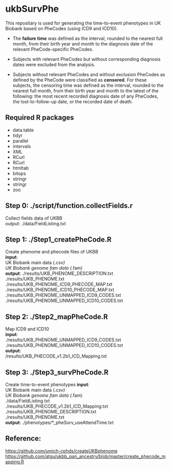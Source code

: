 # ukbSurvPhe
This repositary is used for generating the time-to-event phenotypes in UK Biobank based on PheCodes (using ICD9 and ICD10).

- The **failure time** was defined as the interval, rounded to the nearest full month, from their birth year and month to the diagnosis date of the relevant PheCode-specific PheCodes.

- Subjects with relevant PheCodes but without corresponding diagnosis dates were excluded from the analysis.

- Subjects without relevant PheCodes and without exclusion PheCodes as defined by the PheCode were classified as **censored**. For these subjects, the censoring time was defined as the interval, rounded to the nearest full month, from their birth year and month to the latest of the following: the most recent recorded diagnosis date of any PheCodes, the lost-to-follow-up date, or the recorded date of death.



## Required R packages
- data.table
- tidyr
- parallel
- intervals
- XML
- RCurl
- RCurl
- htmltab
- bitops
- stringr
- stringr
- zoo


## Step 0: ./script/function.collectFields.r
Collect fields data of UKBB   
output: ./data/FieldListing.txt    

## Step 1: ./Step1_createPheCode.R   
Create phenome and phecode files of UKBB    
**input**:     
UK Biobank main data (*.csv)    
UK Biobank genome fam data (*.fam)    
**output**:
./results/UKB_PHENOME_DESCRIPTION.txt    
./results/UKB_PHENOME.txt    
./results/UKB_PHENOME_ICD9_PHECODE_MAP.txt    
./results/UKB_PHENOME_ICD10_PHECODE_MAP.txt    
./results/UKB_PHENOME_UNMAPPED_ICD9_CODES.txt    
./results/UKB_PHENOME_UNMAPPED_ICD10_CODES.txt    

## Step 2: ./Step2_mapPheCode.R    
Map ICD9 and ICD10    
**input**:    
./results/UKB_PHENOME_UNMAPPED_ICD9_CODES.txt    
./results/UKB_PHENOME_UNMAPPED_ICD10_CODES.txt    
**output**:    
/results/UKB_PHECODE_v1.2b1_ICD_Mapping.txt    

## Step 3: ./Step3_survPheCode.R    
Create time-to-event phenotypes
**input**:    
UK Biobank main data (*.csv)    
UK Biobank genome fam data (*.fam)    
./data/FieldListing.txt    
./results/UKB_PHECODE_v1.2b1_ICD_Mapping.txt    
./results/UKB_PHENOME_DESCRIPTION.txt    
./results/UKB_PHENOME.txt    
**output**:
./phenotypes/*_pheSurv_useAttendTime.txt   



## Reference:
https://github.com/umich-cphds/createUKBphenome
https://github.com/atgu/ukbb_pan_ancestry/blob/master/create_phecode_mapping.R
